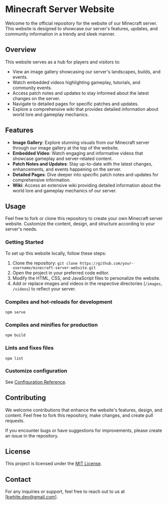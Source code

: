 # Minecraft Server Website

Welcome to the official repository for the website of our Minecraft server. This website is designed to showcase our server's features, updates, and community information in a trendy and sleek manner.

## Overview

This website serves as a hub for players and visitors to:

- View an image gallery showcasing our server's landscapes, builds, and events.
- Watch embedded videos highlighting gameplay, tutorials, and community events.
- Access patch notes and updates to stay informed about the latest changes on the server.
- Navigate to detailed pages for specific patches and updates.
- Explore a comprehensive wiki that provides detailed information about world lore and gameplay mechanics.

## Features

- **Image Gallery**: Explore stunning visuals from our Minecraft server through our image gallery at the top of the website.
- **Embedded Video**: Watch engaging and informative videos that showcase gameplay and server-related content.
- **Patch Notes and Updates**: Stay up-to-date with the latest changes, enhancements, and events happening on the server.
- **Detailed Pages**: Dive deeper into specific patch notes and updates for comprehensive information.
- **Wiki**: Access an extensive wiki providing detailed information about the world lore and gameplay mechanics of our server.

## Usage

Feel free to fork or clone this repository to create your own Minecraft server website. Customize the content, design, and structure according to your server's needs.

### Getting Started

To set up this website locally, follow these steps:

1. Clone the repository: `git clone https://github.com/your-username/minecraft-server-website.git`
2. Open the project in your preferred code editor.
3. Modify the HTML, CSS, and JavaScript files to personalize the website.
4. Add or replace images and videos in the respective directories (`/images`, `/videos`) to reflect your server.

### Compiles and hot-reloads for development
```
npm serve
```

### Compiles and minifies for production
```
npm build
```

### Lints and fixes files
```
npm lint
```

### Customize configuration
See [Configuration Reference](https://cli.vuejs.org/config/).

## Contributing

We welcome contributions that enhance the website's features, design, and content. Feel free to fork this repository, make changes, and create pull requests.

If you encounter bugs or have suggestions for improvements, please create an issue in the repository.

## License

This project is licensed under the [MIT License](LICENSE).


## Contact

For any inquiries or support, feel free to reach out to us at [kwhite.dev@gmail.com].
